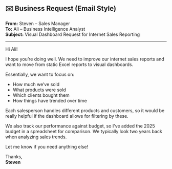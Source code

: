 ## ✉️ Business Request (Email Style)

**From:** Steven – Sales Manager  
**To:** Ali – Business Intelligence Analyst  
**Subject:** Visual Dashboard Request for Internet Sales Reporting  

---

Hi Ali!

I hope you’re doing well. We need to improve our internet sales reports and want to move from static Excel reports to visual dashboards.

Essentially, we want to focus on:
- How much we’ve sold  
- What products were sold  
- Which clients bought them  
- How things have trended over time  

Each salesperson handles different products and customers, so it would be really helpful if the dashboard allows for filtering by these.

We also track our performance against budget, so I’ve added the 2025 budget in a spreadsheet for comparison. We typically look two years back when analyzing sales trends.

Let me know if you need anything else!

Thanks,  
**Steven**
